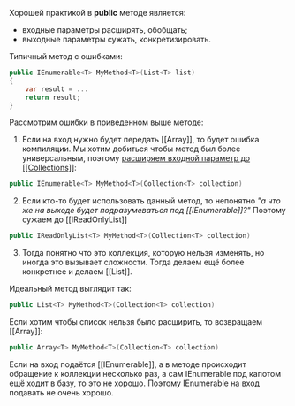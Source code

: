 Хорошей практикой в **public** методе является:
- входные параметры расширять, обобщать;
- выходные параметры сужать, конкретизировать.

Типичный метод с ошибками:
```csharp
public IEnumerable<T> MyMethod<T>(List<T> list)
{
	var result = ...
	return result;
}
```

Рассмотрим ошибки в приведенном выше методе:
1. Если на вход нужно будет передать [[Array]], то будет ошибка компиляции. Мы хотим добиться чтобы метод был более универсальным, поэтому <u>расширяем входной параметр до [[Collections]]</u>:
```csharp
public IEnumerable<T> MyMethod<T>(Collection<T> collection)
```
   
   2. Если кто-то будет использовать данный метод, то непонятно *"а что же на выходе будет подразумеваться под [[IEnumerable]]?"* Поэтому сужаем до [[IReadOnlyList]]
```csharp
public IReadOnlyList<T> MyMethod<T>(Collection<T> collection)
```
   3. Тогда понятно что это коллекция, которую нельзя изменять, но иногда это вызывает сложности. Тогда делаем ещё более конкретнее и делаем [[List]].

Идеальный метод выглядит так:
```csharp
public List<T> MyMethod<T>(Collection<T> collection)
```
Если хотим чтобы список нельзя было расширить, то возвращаем [[Array]]:

```csharp
public Array<T> MyMethod<T>(Collection<T> collection)
```

Если на вход подаётся [[IEnumerable]], а в методе происходит обращение к коллекции несколько раз, а сам IEnumerable под капотом ещё ходит в базу, то это не хорошо. Поэтому IEnumerable на вход подавать не очень хорошо. 